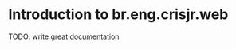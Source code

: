 # Introduction to br.eng.crisjr.web

TODO: write [great documentation](http://jacobian.org/writing/what-to-write/)
